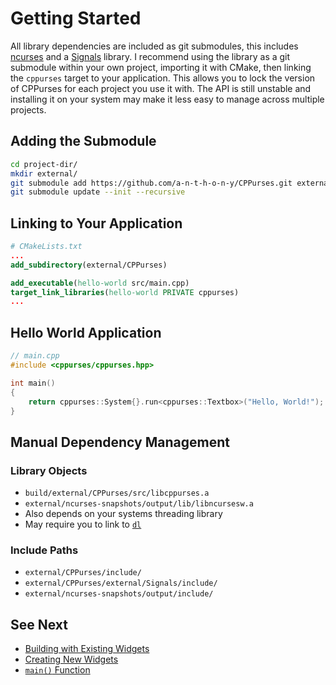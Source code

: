 # Getting Started

All library dependencies are included as git submodules, this includes
[ncurses](https://invisible-island.net/ncurses/) and a
[Signals](https://github.com/a-n-t-h-o-n-y/Signals) library. I recommend using
the library as a git submodule within your own project, importing it with CMake,
then linking the `cppurses` target to your application. This allows you to lock
the version of CPPurses for each project you use it with. The API is still
unstable and installing it on your system may make it less easy to manage across
multiple projects.

## Adding the Submodule

```bash
cd project-dir/
mkdir external/
git submodule add https://github.com/a-n-t-h-o-n-y/CPPurses.git external/CPPurses
git submodule update --init --recursive
```

## Linking to Your Application

```CMake
# CMakeLists.txt
...
add_subdirectory(external/CPPurses)

add_executable(hello-world src/main.cpp)
target_link_libraries(hello-world PRIVATE cppurses)
...
```

## Hello World Application

```cpp
// main.cpp
#include <cppurses/cppurses.hpp>

int main()
{
    return cppurses::System{}.run<cppurses::Textbox>("Hello, World!");
}
```

## Manual Dependency Management

### Library Objects

- `build/external/CPPurses/src/libcppurses.a`
- `external/ncurses-snapshots/output/lib/libncursesw.a`
- Also depends on your systems threading library
- May require you to link to
  [`dl`](https://refspecs.linuxbase.org/LSB_3.1.1/LSB-Core-generic/LSB-Core-generic/libdl.html)

### Include Paths

- `external/CPPurses/include/`
- `external/CPPurses/external/Signals/include/`
- `external/ncurses-snapshots/output/include/`

## See Next

- [Building with Existing Widgets](building-with-existing-widgets.md)
- [Creating New Widgets](creating-new-widgets.md)
- [`main()` Function](main-function.md)
